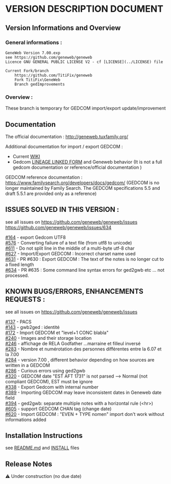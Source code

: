 # VERSION DESCRIPTION DOCUMENT
## Version Informations and Overview

### General informations : 
	GeneWeb Version 7.00.exp
	see https://github.com/geneweb/geneweb
	Licence GNU GENERAL PUBLIC LICENSE V2 - cf [LICENSE](../LICENSE) file 

	Current Fork/branch
		https://github.com/TitiFix/geneweb
		Fork TitiFix\GeneWeb
		Branch gedImprovements

### Overview :
These branch is temporary for GEDCOM import/export update/improvement

## Documentation

The official documentation : http://geneweb.tuxfamily.org/

Additional documentation for import / export GEDCOM :
* Current [WIKI](../../../wiki)
* Gedcom [LINEAGE LINKED FORM](ged/Ged.LINEAGE_LINKED_STRUCTURE.md) and Geneweb behavior (It is not a full gedcom documentation or reference/official documentation )

GEDCOM reference documentation : https://www.familysearch.org/developers/docs/gedcom/
(GEDCOM is no longer maintained by Family Search. 
The GEDCOM specifications 5.5 and draft 5.5.1 are provided only as a reference)

## ISSUES SOLVED IN THIS VERSION :
see all issues on https://github.com/geneweb/geneweb/issues
https://github.com/geneweb/geneweb/issues/634

[#164](https://github.com/geneweb/geneweb/issues/164) - export Gedcom UTF8<br />
[#576](https://github.com/geneweb/geneweb/issues/576) - Converting failure of a text file (from utf8 to unicode)<br />
[#611](https://github.com/geneweb/geneweb/issues/611) - Do not split line in the middle of a multi-byte utf-8 char <br />
[#627](https://github.com/geneweb/geneweb/issues/627) - Import/Export GEDCOM : Incorrect charset name used <br />
[#631](https://github.com/geneweb/geneweb/issues/631) - PR #630 : Export GEDCOM : The text of the notes is no longer cut to a fixed length <br />
[#634](https://github.com/geneweb/geneweb/issues/634) - PR #635 : Some command line syntax errors for ged2gwb etc ... not processed. <br />

## KNOWN BUGS/ERRORS, ENHANCEMENTS REQUESTS :
see all issues on https://github.com/geneweb/geneweb/issues

[#137](https://github.com/geneweb/geneweb/issues/137) - PACS<br />
[#143](https://github.com/geneweb/geneweb/issues/143) - gwb2ged : identité <br />
[#172](https://github.com/geneweb/geneweb/issues/172) - Import GEDCOM et "level+1 CONC blabla"<br />
[#240](https://github.com/geneweb/geneweb/issues/240) - Images and their storage location<br />
[#246](https://github.com/geneweb/geneweb/issues/246) - affichage de RELA Godfather ...marraine et filleul inversé <br />
[#283](https://github.com/geneweb/geneweb/issues/283) - Nombre et numérotation des personnes différentes entre la 6.07 et la 7.00<br />
[#284](https://github.com/geneweb/geneweb/issues/284) - version 7.00 , different behavior depending on how sources are written in a GEDCOM<br />
[#286](https://github.com/geneweb/geneweb/issues/286) - Curious errors using ged2gwb<br />
[#320](https://github.com/geneweb/geneweb/issues/320) - GEDCOM date "EST AFT 1731" is not parsed --> Normal (not compliant GEDCOM), EST must be ignore<br />
[#338](https://github.com/geneweb/geneweb/issues/338) - Export Gedcom with internal number<br />
[#389](https://github.com/geneweb/geneweb/issues/389) - Importing GEDCOM may leave inconsistent dates in Geneweb date field<br />
[#394](https://github.com/geneweb/geneweb/issues/394) - ged2gwb: separate multiple notes with a horizontal rule (&lt;hr&gt;)<br />
[#605](https://github.com/geneweb/geneweb/issues/605) - support GEDCOM CHAN tag (change date) <br />
[#620](https://github.com/geneweb/geneweb/issues/620) - Import GEDCOM : "EVEN + TYPE nomen" import don't work without informations added<br />

## Installation Instructions
see [README.md](../README.md) and [INSTALL](../INSTALL) files

## Release Notes
:warning: Under construction (no due date)
